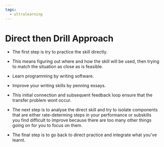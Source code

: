 ```yaml
---
tags:
  - ultralearning
---
```

# Direct then Drill Approach
* The first step is try to practice the skill directly.
*  This means figuring out where and how the skill will be used, then trying to match the situation as close as is feasible.
* Learn programming by writing software.
* Improve your writing skills by penning essays.
* This initial connection and subsequent feedback loop ensure that the transfer problem wont occur.

* The next step is to analyse the direct skill and try to isolate components that are either rate-determing steps in your performance or subskills you find difficult to improve because there are too many other things going on for you to focus on them.

* The final step is to go back to direct practice and integrate what you've learnt.
